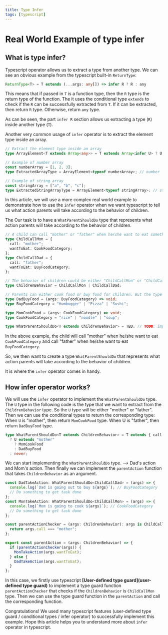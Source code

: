 ```yaml
---
title: Type Infer
tags: [typescript]
---
```


# Real World Example of type infer

## What is type infer?

Typescript operator allows us to extract a type from another type. We can see an obvious example from the typescript built-in `ReturnType`:

```ts
ReturnType<T> = T extends (...args: any[]) => infer R ? R : any
```

This means that if passed in `T` is a function type, then the `R` type is the return type of the function. The it uses the conditional type `extends` to check if the `R` can be successfully extracted from `T`. If it can be extracted, then return `R` type. Otherwise, return `any` type.

As can be seen, the part `infer R` section allows us extracting a type (`R`) inside another type (`T`).

Another very common usage of `infer` operator is to extract the element type inside an array.

```ts
// Extract the element type inside an array
type ArrayElement<T extends Array<any>> = T extends Array<infer U> ? U : never;

// Example of number array
const numberArray = [1, 2, 3];
type ExtractedArrayType = ArrayElement<typeof numberArray>; // number

// Example of string array
const stringArray = ["a", "b", "c"];
type ExtractedStringArrayType = ArrayElement<typeof stringArray>; // string
```

In this article, we will use a more complex real world example to demonstrate how to use the `infer` operator when we want typescript to tell us what action parents will take according to the behavior of children.

The Our task is to have a `WhatParentShouldDo` type that represents what action parents will take according to the behavior of children.

```ts
// A child can call "mother" or "father" when he/she want to eat something.
type ChildCallMon = {
  call: "mother";
  wantToEat: CookFoodCategory;
};
type ChildCallDad = {
  call: "father";
  wantToEat: BuyFoodCategory;
};

// The behavior of children could be either "ChildCallMon" or "ChildCallDad"
type ChildrenBehavior = ChildCallMon | ChildCallDad;

// Parents can either cook food or buy food for children. But the type of food is different.
type DadBuyFood = (args: BuyFoodCategory) => void;
type BuyFoodCategory = "Humbugger" | "Pizza" | "Sushi";

type MomCookFood = (args: CookFoodCategory) => void;
type CookFoodCategory = "rice" | "noodle" | "soup";

type WhatParentShouldDo<T extends ChildrenBehavior> = TBD; // TODO: implement this type
```

In the above example, the child will call "mother" when he/she want to eat `CookFoodCategory` and call "father" when he/she want to eat `BuyFoodCategory`.

So, we then want to create a type `WhatParentShouldDo` that represents what action parents will take according to the behavior of children.

It is where the `infer` operator comes in handy.

## How infer operator works?

We will use the `infer` operator to implement the `WhatParentShouldDo` type. The `U` type in the following code is the type that we want to extract from the `ChildrenBehavior` type.
So the `U` type will be either "mother" or "father". Then we can use the conditional types to return the corresponding type:
When `U` is "mother", then return `MomCookFood` type. When U is "father", then return `DadBuyFood` type.

```ts
type WhatParentShouldDo<T extends ChildrenBehavior> = T extends { call: infer U }
  ? U extends "mother"
    ? MomCookFood
    : DadBuyFood
  : never;
```

We can start implementing the `WhatParentShouldDo` type. --> Dad's action and Mom's action.
Then finally we can implement the `parentAction` function that takes `ChildrenBehavior` as an argument.

```ts
const DadTakeAction: WhatParentShouldDo<ChildCallDad> = (args) => {
  console.log(`Dad is going out to buy ${args}`); // BuyFoodCategory
  // Do something to get task done
};
const MonTakeAction: WhatParentShouldDo<ChildCallMon> = (args) => {
  console.log(`Mom is going to cook ${args}`); // CookFoodCategory
  // Do something to get task done
};

const parentActionChecker = (args: ChildrenBehavior): args is ChildCallMon => {
  return args.call === "mother";
};

export const parentAction = (args: ChildrenBehavior) => {
  if (parentActionChecker(args)) {
    MonTakeAction(args.wantToEat);
  } else {
    DadTakeAction(args.wantToEat);
  }
};
```

In this case, we firstly use typescript **[User-defined type guard](user-defined type guard)** to implement a type guard function `parentActionChecker` that checks if the `ChildrenBehavior` is `ChildCallMon` type. Then we can use the type guard function in the `parentAction` and call the corresponding function.

Congratulations! We used many typescript features (user-defined type guard / conditional types / infer operator) to successfully implement this example. Hope this article helps you to understand more about `infer` operator in typescript.
